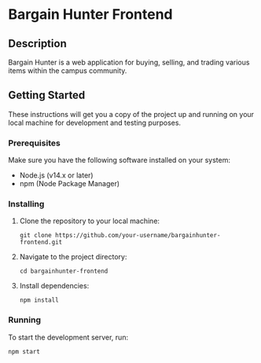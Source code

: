 
# Bargain Hunter Frontend

## Description

Bargain Hunter is a web application for buying, selling, and trading various items within the campus community.

## Getting Started

These instructions will get you a copy of the project up and running on your local machine for development and testing purposes.

### Prerequisites

Make sure you have the following software installed on your system:

- Node.js (v14.x or later)
- npm (Node Package Manager)

### Installing

1. Clone the repository to your local machine:

   ```
   git clone https://github.com/your-username/bargainhunter-frontend.git
   ```

2. Navigate to the project directory:

   ```
   cd bargainhunter-frontend
   ```

3. Install dependencies:

   ```
   npm install
   ```

### Running

To start the development server, run:

```
npm start
```



